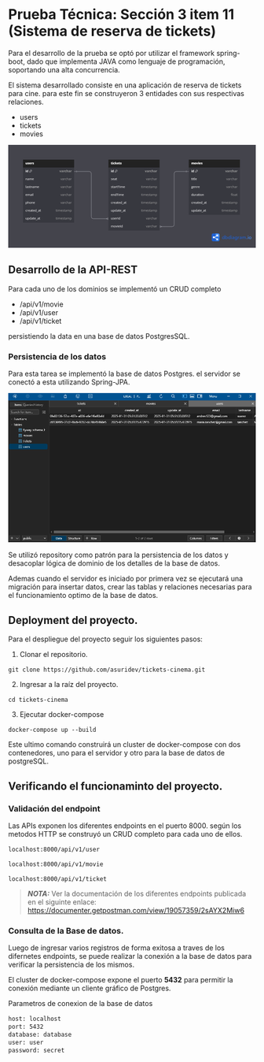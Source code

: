 # Prueba Técnica: Sección 3 item 11 (Sistema de reserva de tickets)

Para el desarrollo de la prueba se optó por utilizar el framework spring-boot, dado que implementa JAVA como lenguaje de programación, soportando una alta concurrencia.

El sistema desarrollado consiste en una aplicación de reserva de tickets para cine. para este fin se construyeron
3 entidades con sus respectivas relaciones.

- users
- tickets
- movies

!["request"](/assets/modelo-db.png)

## Desarrollo de la API-REST
Para cada uno de los dominios se implementó un CRUD completo

- /api/v1/movie
- /api/v1/user
- /api/v1/ticket

persistiendo la data en una base de datos PostgresSQL.

### Persistencia  de los datos
Para esta tarea se implementó la base de datos Postgres. el servidor se conectó a esta utilizando Spring-JPA.

!["data-base"](/assets/db.png)

Se utilizó repository como patrón para la persistencia de los datos y desacoplar lógica de dominio de los detalles de la base de datos.

Ademas cuando el servidor es iniciado por primera vez se ejecutará una migración para insertar datos, crear las tablas y relaciones necesarias para el funcionamiento optimo de la base de datos.

## Deployment del proyecto.
Para el despliegue del proyecto seguir los siguientes pasos:

1. Clonar el repositorio.

```shell script
git clone https://github.com/asuridev/tickets-cinema.git
```
2. Ingresar a la raíz del proyecto.

```shell script
cd tickets-cinema
```
3. Ejecutar docker-compose

```shell script
docker-compose up --build
```
Este ultimo comando construirá un cluster de docker-compose con dos contenedores, uno para el servidor y otro para la base de datos de postgreSQL.

## Verificando el funcionaminto del proyecto.

### Validación del endpoint
Las APIs exponen los diferentes endpoints en el puerto 8000.
según los metodos HTTP se construyó un CRUD completo para cada uno de ellos.
```
localhost:8000/api/v1/user
```
```
localhost:8000/api/v1/movie
```
```
localhost:8000/api/v1/ticket
```

> **_NOTA:_**  Ver la documentación de los diferentes endpoints publicada en el siguinte enlace: https://documenter.getpostman.com/view/19057359/2sAYX2Miw6

### Consulta de la Base de datos.
Luego de ingresar varios registros de forma exitosa a traves de los difernetes endpoints, se puede realizar la conexión a la base de datos para verificar la persistencia de los mismos.

El cluster de docker-compose expone el puerto **5432** para permitir la conexión mediante un cliente gráfico de Postgres.

Parametros de conexion de la base de datos

```
host: localhost
port: 5432
database: database
user: user
password: secret
```